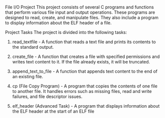 File I/O Project
This project consists of several C programs and functions that perform various file input and output operations. These programs are designed to read, create, and manipulate files. They also include a program to display information about the ELF header of a file.

Project Tasks
The project is divided into the following tasks:

1. read_textfile - A function that reads a text file and prints its contents to the standard output.

2. create_file - A function that creates a file with specified permissions and writes text content to it. If the file already exists, it will be truncated.

3. append_text_to_file - A function that appends text content to the end of an existing file.

4. cp (File Copy Program) - A program that copies the contents of one file to another file. It handles errors such as missing files, read and write failures, and file descriptor issues.

5. elf_header (Advanced Task) - A program that displays information about the ELF header at the start of an ELF file
